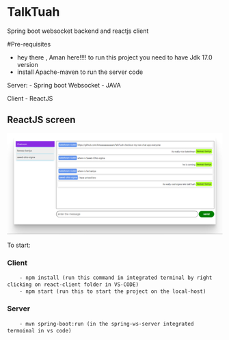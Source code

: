 # TalkTuah
Spring boot websocket backend and reactjs client

#Pre-requisites
- hey there , Aman here!!!! to run this project you need to have Jdk 17.0 version
- install Apache-maven to run the server code

Server:
    - Spring boot Websocket - JAVA

Client
    - ReactJS

## ReactJS screen

![Chat screen](img/chat_screen.png "Chat screen")

To start:
    
### Client
        - npm install (run this command in integrated terminal by right clicking on react-client folder in VS-CODE)
        - npm start (run this to start the project on the local-host)
    
### Server
        - mvn spring-boot:run (in the spring-ws-server integrated termoinal in vs code)
